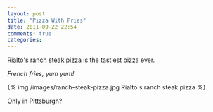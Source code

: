 ```yaml
---
layout: post
title: "Pizza With Fries"
date: 2011-09-22 22:54
comments: true
categories: 
---
```

[Rialto's ranch steak pizza](http://rialto-pizza.com/specialtypizza.html) is the tastiest pizza ever.

<!--more-->

*French fries, yum yum!*

{% img /images/ranch-steak-pizza.jpg Rialto's ranch steak pizza %}

Only in Pittsburgh?
